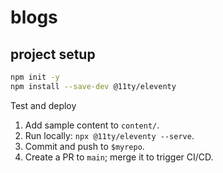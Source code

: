# blogs

## project setup

``` bash
npm init -y
npm install --save-dev @11ty/eleventy
```
Test and deploy
1. Add sample content to `content/`.
2. Run locally: `npx @11ty/eleventy --serve`.
3. Commit and push to `$myrepo`.
4. Create a PR to `main`; merge it to trigger CI/CD.